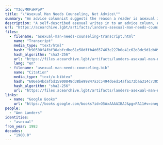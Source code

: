 ```yaml
---
id: "T3qvMRFaHPpV"
title: "\"Asexual Man Needs Counseling, Not Advice\""
summary: "An advice columnist suggests the reason a reader is asexual is his \"fear of close relationships\""
description: "A self-described asexual writes in to an advice column, where he is told he needs counseling for his \"fear of close relationships\" (CW: amatonormativity, pathologizing asexual people)"
url: "https://acearchive.lgbt/artifacts/landers-asexual-man-needs-counseling"
files:
  - filename: "asexual-man-needs-counseling-transcript.html"
    name: "Transcript"
    media_type: "text/html"
    hash: "b90500f4fbf30abfcdbe61e58dffb4d657463e227b0e41c62d8dc9d1db09c838"
    hash_algorithm: "sha2-256"
    url: "https://files.acearchive.lgbt/artifacts/landers-asexual-man-needs-counseling/asexual-man-needs-counseling-transcript.html"
    lang: "en"
  - filename: "asexual-man-needs-counseling.bib"
    name: "Citation"
    media_type: "text/x-bibtex"
    hash: "606eb4bdafbd15900848d38be99847a3c5494d6ed14afa173baa314c7305141b"
    hash_algorithm: "sha2-256"
    url: "https://files.acearchive.lgbt/artifacts/landers-asexual-man-needs-counseling/asexual-man-needs-counseling.bib"
links:
  - name: "Google Books"
    url: "https://books.google.com/books?id=O5AxAAAAIBAJ&pg=PA11#v=onepage&q&f=false"
people:
  - "Ann Landers"
identities:
  - "asexual"
from_year: 1983
decades:
  - "1980.0"
---
```


